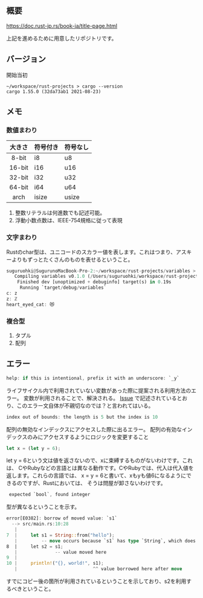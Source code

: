 ## 概要

https://doc.rust-jp.rs/book-ja/title-page.html

上記を進めるために用意したリポジトリです。


## バージョン

開始当初

```shell
~/workspace/rust-projects > cargo --version
cargo 1.55.0 (32da73ab1 2021-08-23)
```

## メモ

### 数値まわり

| 大きさ | 符号付き | 符号なし |
| :----: | :------- | :------- |
| 8-bit  | i8       | u8       |
| 16-bit | i16      | u16      |
| 32-bit | i32      | u32      |
| 64-bit | i64      | u64      |
|  arch  | isize    | usize    |

1. 整数リテラルは何進数でも記述可能。
2. 浮動小数点数は、IEEE-754規格に従って表現

### 文字まわり

Rustのchar型は、ユニコードのスカラー値を表します。これはつまり、アスキーよりもずっとたくさんのものを表せるということ。

```rust
suguruohki@SugurunoMacBook-Pro-2:~/workspace/rust-projects/variables > cargo run                                                                                                            [main] ttys017 [10/12 23:09:31]
   Compiling variables v0.1.0 (/Users/suguruohki/workspace/rust-projects/variables)
    Finished dev [unoptimized + debuginfo] target(s) in 0.19s
     Running `target/debug/variables`
c: z
z: ℤ
heart_eyed_cat: 😻
```

### 複合型

1. タプル
2. 配列

## エラー

```rust
help: if this is intentional, prefix it with an underscore: `_y`
```

ライフサイクル内で利用されていない変数があった際に提案される利用方法のエラー。
変数が利用されることで、解決される。
[Issue](https://github.com/rust-lang/rust/issues/66636) で記述されているとおり、このエラー文自体が不親切なのでは？と言われてはいる。

```rust
index out of bounds: the length is 5 but the index is 10
```

配列の無効なインデックスにアクセスした際に出るエラー。
配列の有効なインデックスのみにアクセスするようにロジックを変更すること

```rust
let x = (let y = 6);
```

let y = 6という文は値を返さないので、xに束縛するものがないわけです。これは、 CやRubyなどの言語とは異なる動作です。CやRubyでは、代入は代入値を返します。これらの言語では、 x = y = 6と書いて、xもyも値6になるようにできるのですが、Rustにおいては、 そうは問屋が卸さないわけです。

```rust
 expected `bool`, found integer
```

型が異なるということを示す。

```rust
error[E0382]: borrow of moved value: `s1`
  --> src/main.rs:10:28
   |
7  |     let s1 = String::from("hello");
   |         -- move occurs because `s1` has type `String`, which does not implement the `Copy` trait
8  |     let s2 = s1;
   |              -- value moved here
9  |
10 |     println!("{}, world!", s1);
   |                            ^^ value borrowed here after move

```

すでにコピー後の箇所が利用されているということを示しており、s2を利用するべきということ。